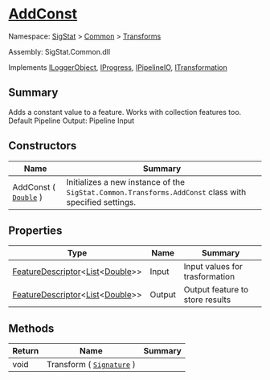 # [AddConst](./AddConst.md)

Namespace: [SigStat]() > [Common]() > [Transforms]()

Assembly: SigStat.Common.dll

Implements [ILoggerObject](./../ILoggerObject.md), [IProgress](./../Helpers/IProgress.md), [IPipelineIO](./../Pipeline/IPipelineIO.md), [ITransformation](./../ITransformation.md)

## Summary
Adds a constant value to a feature. Works with collection features too.  <para>Default Pipeline Output: Pipeline Input</para>

## Constructors

| Name | Summary | 
| --- | --- | 
| AddConst ( [`Double`](https://docs.microsoft.com/en-us/dotnet/api/System.Double) ) | Initializes a new instance of the `SigStat.Common.Transforms.AddConst` class with specified settings. | 


## Properties

| Type | Name | Summary | 
| --- | --- | --- | 
| [FeatureDescriptor](./../FeatureDescriptor-1.md)\<[List](https://docs.microsoft.com/en-us/dotnet/api/System.Collections.Generic.List-1)\<[Double](https://docs.microsoft.com/en-us/dotnet/api/System.Double)>> | Input | Input values for trasformation | 
| [FeatureDescriptor](./../FeatureDescriptor-1.md)\<[List](https://docs.microsoft.com/en-us/dotnet/api/System.Collections.Generic.List-1)\<[Double](https://docs.microsoft.com/en-us/dotnet/api/System.Double)>> | Output | Output feature to store results | 


## Methods

| Return | Name | Summary | 
| --- | --- | --- | 
| void | Transform ( [`Signature`](./../Signature.md) ) |  | 


